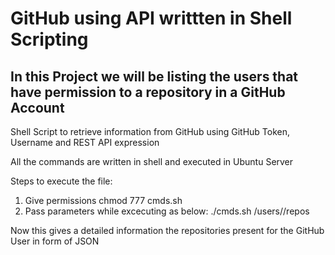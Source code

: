 # GitHub using API writtten in Shell Scripting

## In this Project we will be listing the users that have permission to a repository in a GitHub Account 

Shell Script to retrieve information from GitHub using GitHub Token, Username and REST API expression    
                 
All the commands are written in shell and executed in Ubuntu Server  
  
Steps to execute the file:
 
1) Give permissions chmod 777 cmds.sh
2) Pass parameters while excecuting as below:
./cmds.sh <GitHub-Token> /users/<GitHub-Username>/repos
  
  
 Now this gives a detailed information the repositories present for the GitHub User in form of JSON

